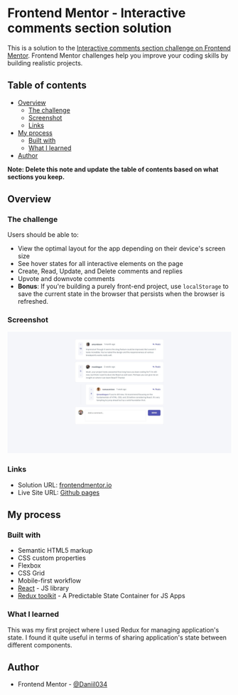 # Frontend Mentor - Interactive comments section solution

This is a solution to the [Interactive comments section challenge on Frontend Mentor](https://www.frontendmentor.io/challenges/interactive-comments-section-iG1RugEG9). Frontend Mentor challenges help you improve your coding skills by building realistic projects. 

## Table of contents

- [Overview](#overview)
  - [The challenge](#the-challenge)
  - [Screenshot](#screenshot)
  - [Links](#links)
- [My process](#my-process)
  - [Built with](#built-with)
  - [What I learned](#what-i-learned)
- [Author](#author)

**Note: Delete this note and update the table of contents based on what sections you keep.**

## Overview

### The challenge

Users should be able to:

- View the optimal layout for the app depending on their device's screen size
- See hover states for all interactive elements on the page
- Create, Read, Update, and Delete comments and replies
- Upvote and downvote comments
- **Bonus**: If you're building a purely front-end project, use `localStorage` to save the current state in the browser that persists when the browser is refreshed.

### Screenshot

![](./screenshot.jpg)

### Links

- Solution URL: [frontendmentor.io](https://www.frontendmentor.io/solutions/interactive-comments-section-using-react-and-redux-state-VpMMDRqPHB)
- Live Site URL: [Github pages](https://daniil034.github.io/interactive-comments-section-with-redux-state/)

## My process

### Built with

- Semantic HTML5 markup
- CSS custom properties
- Flexbox
- CSS Grid
- Mobile-first workflow
- [React](https://reactjs.org/) - JS library
- [Redux toolkit](https://redux-toolkit.js.org/) - A Predictable State Container for JS Apps

### What I learned

This was my first project where I used Redux for managing application's state. I found it quite useful in terms of sharing application's state between different components.

## Author

- Frontend Mentor - [@Daniil034](https://www.frontendmentor.io/profile/Daniil034)
